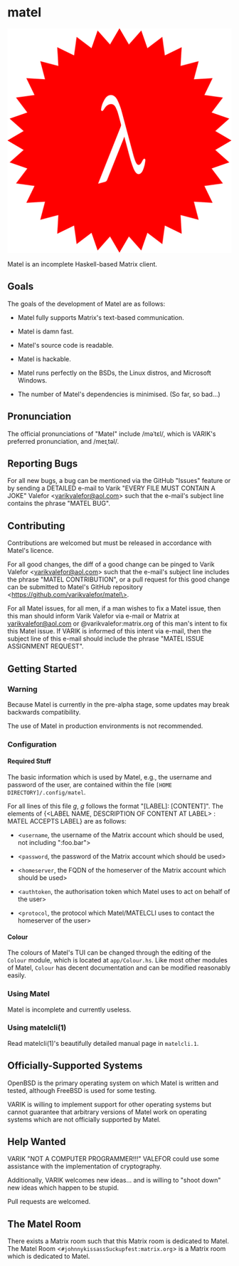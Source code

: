 # matel
![Matel's Glorious Logo](matel-sty01.svg)

Matel is an incomplete Haskell-based Matrix client.

## Goals
The goals of the development of Matel are as follows:

* Matel fully supports Matrix's text-based communication.

* Matel is damn fast.

* Matel's source code is readable.

* Matel is hackable.

* Matel runs perfectly on the BSDs, the Linux distros, and Microsoft Windows.

* The number of Matel's dependencies is minimised.  (So far, so bad...)

## Pronunciation
The official pronunciations of "Matel" include \/məˈtɛl\/, which is VARIK's preferred pronunciation, and \/meɪˌtəl\/.

## Reporting Bugs

For all new bugs, a bug can be mentioned via the GitHub "Issues" feature or by sending a DETAILED e-mail to Varik "EVERY FILE MUST CONTAIN A JOKE" Valefor \<varikvalefor@aol.com\> such that the e-mail's subject line contains the phrase "MATEL BUG".

## Contributing

Contributions are welcomed but must be released in accordance with Matel's licence.

For all good changes, the diff of a good change can be pinged to Varik Valefor \<varikvalefor@aol.com\> such that the e-mail's subject line includes the phrase "MATEL CONTRIBUTION", or a pull request for this good change can be submitted to Matel's GitHub repository \<https://github.com/varikvalefor/matel\>.

For all Matel issues, for all men, if a man wishes to fix a Matel issue, then this man should inform Varik Valefor via e-mail or Matrix at varikvalefor@aol.com or @varikvalefor:matrix.org of this man's intent to fix this Matel issue.  If VARIK is informed of this intent via e-mail, then the subject line of this e-mail should include the phrase "MATEL ISSUE ASSIGNMENT REQUEST".

## Getting Started

### Warning

Because Matel is currently in the pre-alpha stage, some updates may break backwards compatibility.

The use of Matel in production environments is not recommended.

### Configuration

#### Required Stuff

The basic information which is used by Matel, e.g., the username and password of the user, are contained within the file `[HOME DIRECTORY]/.config/matel`.

For all lines of this file _g_, _g_ follows the format "[LABEL]: [CONTENT]".  The elements of {\<LABEL NAME, DESCRIPTION OF CONTENT AT LABEL\> : MATEL ACCEPTS LABEL} are as follows:

* \<`username`, the username of the Matrix account which should be used, not including ":foo.bar"\>

* \<`password`, the password of the Matrix account which should be used\>

* \<`homeserver`, the FQDN of the homeserver of the Matrix account which should be used\>

* \<`authtoken`, the authorisation token which Matel uses to act on behalf of the user\>

* \<`protocol`, the protocol which Matel/MATELCLI uses to contact the homeserver of the user\>

#### Colour
The colours of Matel's TUI can be changed through the editing of the `Colour` module, which is located at `app/Colour.hs`.  Like most other modules of Matel, `Colour` has decent documentation and can be modified reasonably easily.

### Using Matel
Matel is incomplete and currently useless.

### Using matelcli(1)
Read matelcli(1)'s beautifully detailed manual page in `matelcli.1`.

## Officially-Supported Systems
OpenBSD is the primary operating system on which Matel is written and tested, although FreeBSD is used for some testing.

VARIK is willing to implement support for other operating systems but cannot guarantee that arbitrary versions of Matel work on operating systems which are not officially supported by Matel.

## Help Wanted
VARIK "NOT A COMPUTER PROGRAMMER!!!" VALEFOR could use some assistance with the implementation of cryptography.

Additionally, VARIK welcomes new ideas... and is willing to "shoot down" new ideas which happen to be stupid.

Pull requests are welcomed.

## The Matel Room
There exists a Matrix room such that this Matrix room is dedicated to Matel.  The Matel Room <`#johnnykissassSuckupfest:matrix.org`> is a Matrix room which is dedicated to Matel.
